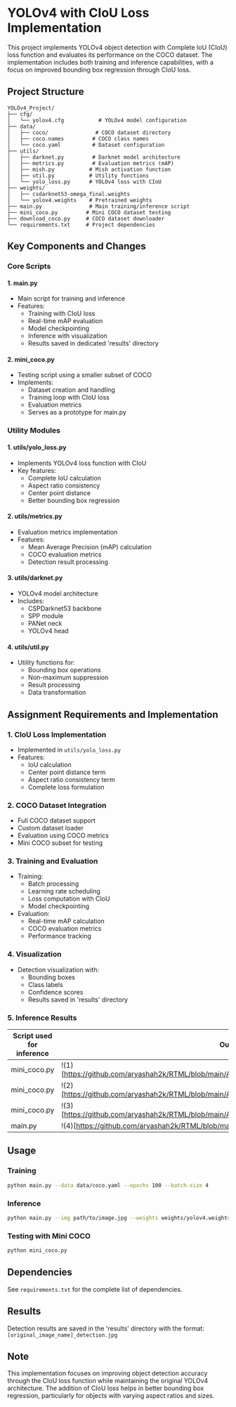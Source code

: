 # YOLOv4 with CIoU Loss Implementation

This project implements YOLOv4 object detection with Complete IoU (CIoU) loss function and evaluates its performance on the COCO dataset. The implementation includes both training and inference capabilities, with a focus on improved bounding box regression through CIoU loss.

## Project Structure

```
YOLOv4_Project/
├── cfg/
│   └── yolov4.cfg           # YOLOv4 model configuration
├── data/
│   ├── coco/               # COCO dataset directory
│   ├── coco.names         # COCO class names
│   └── coco.yaml          # Dataset configuration
├── utils/
│   ├── darknet.py         # Darknet model architecture
│   ├── metrics.py         # Evaluation metrics (mAP)
│   ├── mish.py           # Mish activation function
│   ├── util.py           # Utility functions
│   └── yolo_loss.py      # YOLOv4 loss with CIoU
├── weights/
│   ├── csdarknet53-omega_final.weights
│   └── yolov4.weights    # Pretrained weights
├── main.py               # Main training/inference script
├── mini_coco.py         # Mini COCO dataset testing
├── download_coco.py     # COCO dataset downloader
└── requirements.txt     # Project dependencies
```

## Key Components and Changes

### Core Scripts

#### 1. main.py
- Main script for training and inference
- Features:
  - Training with CIoU loss
  - Real-time mAP evaluation
  - Model checkpointing
  - Inference with visualization
  - Results saved in dedicated 'results' directory

#### 2. mini_coco.py
- Testing script using a smaller subset of COCO
- Implements:
  - Dataset creation and handling
  - Training loop with CIoU loss
  - Evaluation metrics
  - Serves as a prototype for main.py

### Utility Modules

#### 1. utils/yolo_loss.py
- Implements YOLOv4 loss function with CIoU
- Key features:
  - Complete IoU calculation
  - Aspect ratio consistency
  - Center point distance
  - Better bounding box regression

#### 2. utils/metrics.py
- Evaluation metrics implementation
- Features:
  - Mean Average Precision (mAP) calculation
  - COCO evaluation metrics
  - Detection result processing

#### 3. utils/darknet.py
- YOLOv4 model architecture
- Includes:
  - CSPDarknet53 backbone
  - SPP module
  - PANet neck
  - YOLOv4 head

#### 4. utils/util.py
- Utility functions for:
  - Bounding box operations
  - Non-maximum suppression
  - Result processing
  - Data transformation

## Assignment Requirements and Implementation

### 1. CIoU Loss Implementation
- Implemented in `utils/yolo_loss.py`
- Features:
  - IoU calculation
  - Center point distance term
  - Aspect ratio consistency term
  - Complete loss formulation

### 2. COCO Dataset Integration
- Full COCO dataset support
- Custom dataset loader
- Evaluation using COCO metrics
- Mini COCO subset for testing

### 3. Training and Evaluation
- Training:
  - Batch processing
  - Learning rate scheduling
  - Loss computation with CIoU
  - Model checkpointing
- Evaluation:
  - Real-time mAP calculation
  - COCO evaluation metrics
  - Performance tracking

### 4. Visualization
- Detection visualization with:
  - Bounding boxes
  - Class labels
  - Confidence scores
  - Results saved in 'results' directory

### 5. Inference Results

|Script used for inference|Output|
|-------------------------|------|
|mini_coco.py|!(1)[https://github.com/aryashah2k/RTML/blob/main/A2/output/detections/detected_000000001993.jpg]|
|mini_coco.py|!(2)[https://github.com/aryashah2k/RTML/blob/main/A2/output/detections/detected_000000032861.jpg]|
|mini_coco.py|!(3)[https://github.com/aryashah2k/RTML/blob/main/A2/output/detections/detected_000000151857.jpg]|
|main.py|!(4)[https://github.com/aryashah2k/RTML/blob/main/A2/results/000000001146_detection.jpg]|


## Usage

### Training
```bash
python main.py --data data/coco.yaml --epochs 100 --batch-size 4
```

### Inference
```bash
python main.py --img path/to/image.jpg --weights weights/yolov4.weights
```

### Testing with Mini COCO
```bash
python mini_coco.py
```

## Dependencies
See `requirements.txt` for the complete list of dependencies.

## Results
Detection results are saved in the 'results' directory with the format:
`[original_image_name]_detection.jpg`

## Note
This implementation focuses on improving object detection accuracy through the CIoU loss function while maintaining the original YOLOv4 architecture. The addition of CIoU loss helps in better bounding box regression, particularly for objects with varying aspect ratios and sizes.
